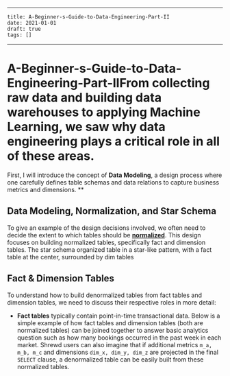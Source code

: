 
---
    title: A-Beginner-s-Guide-to-Data-Engineering-Part-II
    date: 2021-01-01    
    draft: true
    tags: []
---
# A-Beginner-s-Guide-to-Data-Engineering-Part-IIFrom collecting raw data and building data warehouses to applying Machine Learning, we saw why data engineering plays a critical role in all of these areas.
First, I will introduce the concept of **Data Modeling**, a design process where one carefully defines table schemas and data relations to capture business metrics and dimensions.
**
## Data Modeling, Normalization, and Star Schema
To give an example of the design decisions involved, we often need to decide the extent to which tables should be **[normalized](https://en.wikipedia.org/wiki/Database_normalization)**.
This design focuses on building normalized tables, specifically fact and dimension tables.
The star schema organized table in a star-like pattern, with a fact table at the center, surrounded by dim tables
## **Fact & Dimension Tables**
To understand how to build denormalized tables from fact tables and dimension tables, we need to discuss their respective roles in more detail:
- **Fact tables** typically contain point-in-time transactional data.
Below is a simple example of how fact tables and dimension tables (both are normalized tables) can be joined together to answer basic analytics question such as how many bookings occurred in the past week in each market.
Shrewd users can also imagine that if additional metrics `m_a, m_b, m_c` and dimensions `dim_x, dim_y, dim_z` are projected in the final `SELECT` clause, a denormalized table can be easily built from these normalized tables.
